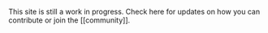 This site is still a work in progress. Check here for updates on how you can contribute or join the [[community]].